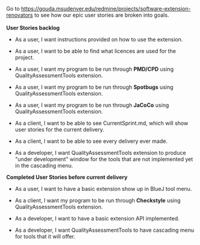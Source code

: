 Go to https://gouda.msudenver.edu/redmine/projects/software-extension-renovators to see how our epic user stories are broken into goals.<br /><br />
**User Stories backlog** <br />
* As a user, I want instructions provided on how to use the extension.<br />

* As a user, I want to be able to find what licences are used for the project.<br />

* As a user, I want my program to be run through <B>PMD/CPD</B> using QualityAssessmentTools extension.<br />
 
* As a user, I want my program to be run through <B>Spotbugs</B> using QualityAssessmentTools extension.<br />
  
* As a user, I want my program to be run through <B>JaCoCo</B> using QualityAssessmentTools extension.<br /> 

* As a client, I want to be able to see CurrentSprint.md, which will show user stories for the current delivery.<br />

* As a client, I want to be able to see every delivery ever made.<br />

* As a developer, I want QualityAssessmentTools extension to produce "under development" window for the tools that are not implemented yet in the cascading menu.<br />

**Completed User Stories before current delivery**
* As a user, I want to have a basic extension show up in BlueJ tool menu.<br />

* As a client, I want my program to be run through <B>Checkstyle</B> using QualityAssessmentTools extension.<br />

* As a developer, I want to have a basic extension API implemented.<br />

* As a developer, I want QualityAssessmentTools to have cascading menu for tools that it will offer.<br />
